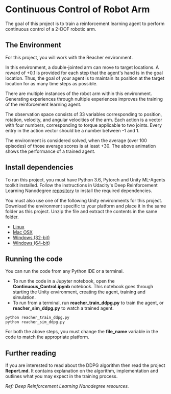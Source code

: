 # Continuous Control of Robot Arm

The goal of this project is to train a reinforcement learning agent to perform continuous control of a 2-DOF robotic arm.

## The Environment

For this project, you will work with the Reacher environment.

In this environment, a double-jointed arm can move to target locations. A reward of +0.1 is provided for each step that the agent's hand is in the goal location. Thus, the goal of your agent is to maintain its position at the target location for as many time steps as possible.

There are multiple instances of the robot arm within this environment. Generating experiences through nultiple experiences improves the training of the reinforcement learning agent.

The observation space consists of 33 variables corresponding to position, rotation, velocity, and angular velocities of the arm. Each action is a vector with four numbers, corresponding to torque applicable to two joints. Every entry in the action vector should be a number between -1 and 1.

The environment is considered solved, when the average (over 100 episodes) of those average scores is at least +30. The above animation shows the performance of a trained agent.

## Install dependencies

To run this project, you must have Python 3.6, Pytorch and Unity ML-Agents toolkit installed. Follow the instructions in Udacity's Deep Reinforcement Learning Nanodegree [repository](https://github.com/udacity/deep-reinforcement-learning#dependencies) to install the required dependencies.

You must also use one of the following Unity environments for this project. Download the environment specific to your platform and place it in the same folder as this project. Unzip the file and extract the contents in the same folder.

* [Linux](https://s3-us-west-1.amazonaws.com/udacity-drlnd/P2/Reacher/Reacher_Linux.zip)
* [Mac OSX](https://s3-us-west-1.amazonaws.com/udacity-drlnd/P2/Reacher/Reacher.app.zip)
* [Windows (32-bit)](https://s3-us-west-1.amazonaws.com/udacity-drlnd/P2/Reacher/Reacher_Windows_x86.zip)
* [Windows (64-bit)](https://s3-us-west-1.amazonaws.com/udacity-drlnd/P2/Reacher/Reacher_Windows_x86_64.zip)

## Running the code

You can run the code from any Python IDE or a terminal.

* To run the code in a Jupyter notebook, open the **Continuous_Control.ipynb** notebook. This notebook goes through starting the Unity environment, creating the agent, training and simulation.
* To run from a terminal, run **reacher_train_ddpg.py** to train the agent, or **reacher_sim_ddpg.py** to watch a trained agent.

<pre><code>python reacher_train_ddpg.py
python reacher_sim_ddpg.py
</code></pre>

For both the above steps, you must change the **file_name** variable in the code to match the appropriate platform.

## Further reading

If you are interested to read about the DDPG algorithm then read the project **Report.md**. It contains explanation on the algorithm, implementation and outlines what you may expect in the training process.

*Ref: Deep Reinforcement Learning Nanodegree resources.*

